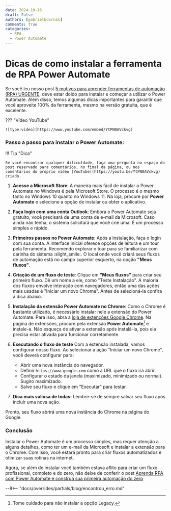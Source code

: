 ```yaml
---
date: 2024-10-16
draft: False
authors: [gabrielbdornas]
comments: true
categories:
  - RPA
  - Power Automate
---
```


# Dicas de como instalar a ferramenta de RPA Power Automate

Se você leu nosso post [5 motivos para aprender ferramentas de automação (RPA) URGENTE](../posts/20240914_5_motivos_para_aprender_automacao.md), deve estar doido para instalar e começar a utilizar o Power Automate.
Além disso, temos algumas dicas importantes para garantir que você aproveite 100% da ferramenta, mesmo na versão gratuita, que é excelente.

<!-- more -->

??? "Vídeo YouTube"

    ![type:video](https://www.youtube.com/embed/YtPN0AVckvg)

### Passo a passo para instalar o Power Automate:

!!! Tip "Dica"

    Se você encontrar qualquer dificuldade, faça uma pergunta no espaço do post reservado para comentários, no final da página, ou nos comentários do próprio vídeo [YouTube](https://youtu.be/YtPN0AVckvg) criado.

1. **Acesse a Microsoft Store**:
A maneira mais fácil de instalar o Power Automate no Windows é pela Microsoft Store.
O processo é o mesmo tanto no Windows 10 quanto no Windows 11.
Na loja, procure por **Power Automate** e selecione a opção de instalar ou obter o aplicativo.


2. **Faça login com uma conta Outlook**:
Embora o Power Automate seja gratuito, você precisará de uma conta de e-mail da Microsoft.
Caso ainda não tenha, o sistema solicitará que você crie uma.
É um processo simples e rápido.

3. **Primeiros passos no Power Automate**:
Após a instalação, faça o login com sua conta.
A interface inicial oferece opções de leitura e um tour pela ferramenta.
Recomendo explorar o tour para se familiarizar com carinha do sistema :slight_smile:.
O local onde você criará seus fluxos de automação está no campo superior esquerto, na opção **"Meus fluxos"**.

4. **Criação de um fluxo de teste**:
Clique em **"Meus fluxos"** para criar seu primeiro fluxo.
Dê um nome a ele, como "Teste Instalação".
A maioria dos fluxos envolve interação com navegadores, então uma das ações mais usadas é "Iniciar um novo Chrome".
Antes de selecioná-la confira a dica abaixo.

5. **Instalação da extensão Power Automate no Chrome**:
Como o Chrome é bastante utilizado, é necessário instalar nele a extensão do Power Automate.
Para isso, abra a [loja de extenções Google Chrome](https://chromewebstore.google.com/).
Na página de extensões, procure pela extensão **Power Automate**[^1] e instale-a.
Não esqueça de ativar a extensão após instalá-la, pois ela precisa estar ativada para funcionar corretamente.

6. **Executando o fluxo de teste**
Com a extensão instalada, vamos configurar nosso fluxo.
Ao selecionar a ação "Iniciar um novo Chrome", você deverá configurar para:
    - Abrir uma nova instância do navegador.
    - Definir `https://www.google.com` como a URL que o fluxo irá abrir.
    - Configurar o estado da janela (maximizado, minimizado ou normal). Sugiro maximizado.
    - Salve seu fluxo e clique em "Executar" para testar.

7. **Dica mais valiosa de todas:** Lembre-se de sempre salvar seu fluxo após incluir uma nova ação.

Pronto, seu fluxo abrirá uma nova instância do Chrome na página do Google.

### Conclusão

Instalar o Power Automate é um processo simples, mas requer atenção a alguns detalhes, como ter um e-mail da Microsoft e instalar a extensão para o Chrome.
Com isso, você estará pronto para criar fluxos automatizados e otimizar suas rotinas na internet.

Agora, se além de instalar você também estava aflito para criar um fluxo profissional, completo e do zero, não deixe de conferir o post [Aprenda RPA com Power Automate e construa sua primeira automação do zero](../posts/20241001_aprenda_rpa_com_power_automate_e_construa_sua_primeira_automacao_do_zero.md)

--8<-- "docs/overrides/partials/blog/encontrou_erro.md"

[^1]: Tome cuidado para não instalar a opção Legacy.
